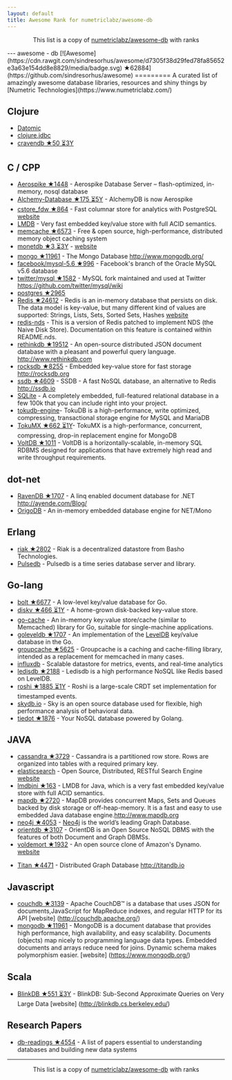```yaml
---
layout: default
title: Awesome Rank for numetriclabz/awesome-db
---
```


<p align="center">
	This list is a copy of <a href="https://github.com/numetriclabz/awesome-db">numetriclabz/awesome-db</a> with ranks
</p>
---
﻿awesome - db [![Awesome](https://cdn.rawgit.com/sindresorhus/awesome/d7305f38d29fed78fa85652e3a63e154dd8e8829/media/badge.svg) ★62884](https://github.com/sindresorhus/awesome)
=========
A curated list of amazingly awesome database libraries, resources and shiny things by [Numetric Technologies](https://www.numetriclabz.com/)

## Clojure

 * [Datomic](http://www.datomic.com/)
 * [clojure.jdbc](https://github.com/niwibe/clojure.jdbc)
 * [cravendb ★50 ⏳3Y](https://github.com/robashton/cravendb)

## C / CPP
* [Aerospike ★1448](https://github.com/aerospike/aerospike-server) - Aerospike Database Server – flash-optimized, in-memory, nosql database
* [Alchemy-Database ★175 ⏳5Y](https://github.com/JakSprats/Alchemy-Database) - AlchemyDB is now Aerospike
* [cstore_fdw ★864](https://github.com/citusdata/cstore_fdw) - Fast columnar store for analytics with PostgreSQL [website](http://citusdata.github.io/cstore_fdw/)
* [LMDB](http://symas.com/mdb/) - Very fast embedded key/value store with full ACID semantics.
* [memcache ★6573](https://github.com/memcached/memcached) - Free & open source, high-performance, distributed memory object caching system
* [monetdb ★3 ⏳3Y](https://github.com/snaga/monetdb) - [website](https://www.monetdb.org/)
* [mongo ★11961](https://github.com/mongodb/mongo) - The Mongo Database http://www.mongodb.org/
* [facebook/mysql-5.6 ★996](https://github.com/facebook/mysql-5.6) - Facebook's branch of the Oracle MySQL v5.6 database
* [twitter/mysql ★1582](https://github.com/twitter/mysql) - MySQL fork maintained and used at Twitter https://github.com/twitter/mysql/wiki
* [postgres ★2965](https://github.com/postgres/postgres)
* [Redis ★24612](https://github.com/antirez/redis) - Redis is an in-memory database that persists on disk. The data model is key-value, but many different kind of values are supported: Strings, Lists, Sets, Sorted Sets, Hashes [website](http://redis.io)
* [redis-nds](https://github.com/mpalmer/redis/tree/nds-2.6) - This is a version of Redis patched to implement NDS (the Naive Disk Store). Documentation on this feature is contained within README.nds.
* [rethinkdb ★19512](https://github.com/rethinkdb/rethinkdb) - An open-source distributed JSON document database with a pleasant and powerful query language. http://www.rethinkdb.com
* [rocksdb ★8255](https://github.com/facebook/rocksdb) - Embedded key-value store for fast storage http://rocksdb.org
* [ssdb ★4609](https://github.com/ideawu/ssdb) - SSDB - A fast NoSQL database, an alternative to Redis http://ssdb.io
* [SQLite](http://www.sqlite.org/) - A completely embedded, full-featured relational database in a few 100k that you can include right into your project.
* [tokudb-engine](https://github.com/Tokutek/tokudb-engine)- TokuDB is a high-performance, write optimized, compressing, transactional storage engine for MySQL and MariaDB
* [TokuMX ★662 ⏳1Y](https://github.com/Tokutek/mongo)- TokuMX is a high-performance, concurrent, compressing, drop-in replacement engine for MongoDB
* [VoltDB ★1011](https://github.com/VoltDB/voltdb) - VoltDB is a horizontally-scalable, in-memory SQL RDBMS designed for applications that have extremely high read and write throughput requirements.


## dot-net

* [RavenDB ★1707](https://github.com/ravendb/ravendb) - A linq enabled document database for .NET http://ayende.com/Blog/
* [OrigoDB](http://dev.origodb.com) - An in-memory embedded database engine for NET/Mono

## Erlang

* [riak ★2802](https://github.com/basho/riak) - Riak is a decentralized datastore from Basho Technologies.
* [Pulsedb](http://pulsedb.io) - Pulsedb is a time series database server and library.

## Go-lang

* [bolt ★6677](https://github.com/boltdb/bolt) - A low-level key/value database for Go.
* [diskv ★466 ⏳1Y](https://github.com/peterbourgon/diskv) - A home-grown disk-backed key-value store.
* [go-cache](https://github.com/pmylund/go-cache) - An in-memory key:value store/cache (similar to Memcached) library for Go, suitable for single-machine applications.
* [goleveldb ★1707](https://github.com/syndtr/goleveldb) - An implementation of the [LevelDB](https://code.google.com/p/leveldb/) key/value database in the Go.
* [groupcache ★5625](https://github.com/golang/groupcache) - Groupcache is a caching and cache-filling library, intended as a replacement for memcached in many cases.
* [influxdb](https://github.com/influxdb/influxdb) - Scalable datastore for metrics, events, and real-time analytics
* [ledisdb ★2188](https://github.com/siddontang/ledisdb) - Ledisdb is a high performance NoSQL like Redis based on LevelDB.
* [roshi ★1885 ⏳1Y](https://github.com/soundcloud/roshi) - Roshi is a large-scale CRDT set implementation for timestamped events.
* [skydb.io](https://github.com/skydb/sky) - Sky is an open source database used for flexible, high performance analysis of behavioral data.
* [tiedot ★1876](https://github.com/HouzuoGuo/tiedot) - Your NoSQL database powered by Golang.



## JAVA
* [cassandra ★3729](https://github.com/apache/cassandra) - Cassandra is a partitioned row store. Rows are organized into tables with a required primary key.
* [elasticsearch](https://github.com/elasticsearch/elasticsearch) - Open Source, Distributed, RESTful Search Engine [website](http://elasticsearch.org)
* [lmdbjni ★163](https://github.com/deephacks/lmdbjni) - LMDB for Java, which is a very fast embedded key/value store with full ACID semantics.
* [mapdb ★2720](https://github.com/jankotek/MapDB) - MapDB provides concurrent Maps, Sets and Queues backed by disk storage or off-heap-memory. It is a fast and easy to use embedded Java database engine.http://www.mapdb.org
* [neo4j ★4053](https://github.com/neo4j/neo4j) - [Neo4j](http://neo4j.org) is the world’s leading Graph Database.
* [orientdb ★3107](https://github.com/orientechnologies/orientdb) - OrientDB is an Open Source NoSQL DBMS with the features of both Document and Graph DBMSs.
* [voldemort ★1932](https://github.com/voldemort/voldemort) - An open source clone of Amazon's Dynamo. [website](http://project-voldemort.com)
- [Titan ★4471](https://github.com/thinkaurelius/titan) - Distributed Graph Database http://titandb.io


## Javascript
* [couchdb ★3139](https://github.com/apache/couchdb) - Apache CouchDB™ is a database that uses JSON for documents,JavaScript for MapReduce indexes, and regular HTTP for its API [website] (http://couchdb.apache.org/)
* [mongodb ★11961](https://github.com/mongodb/mongo) - MongoDB is a document database that provides high performance, high availability, and easy scalability. Documents (objects) map nicely to programming language data types. Embedded documents and arrays reduce need for joins. Dynamic schema makes polymorphism easier. [website] (https://www.mongodb.org/)



## Scala
* [BlinkDB ★551 ⏳3Y](https://github.com/sameeragarwal/blinkdb) - BlinkDB: Sub-Second Approximate Queries on Very Large Data [website]	(http://blinkdb.cs.berkeley.edu/)

## Research Papers
* [db-readings ★4554](https://github.com/rxin/db-readings) - A list of papers essential to understanding databases and building new data systems
---
<p align="center">
	This list is a copy of <a href="https://github.com/numetriclabz/awesome-db">numetriclabz/awesome-db</a> with ranks
</p>
